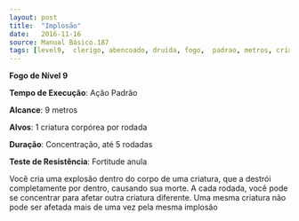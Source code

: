 ```yaml
---
layout: post
title:  "Implosão"
date:   2016-11-16
source: Manual Básico.187
tags: [level9,  clerigo, abencoado, druida, fogo,  padrao, metros, criatura, concentracao, rodadas, fortitude, anula]
---
```


**Fogo de Nível 9**

**Tempo de Execução**: Ação Padrão

**Alcance**: 9 metros

**Alvos**: 1 criatura corpórea por rodada

**Duração**: Concentração, até 5 rodadas

**Teste de Resistência**: Fortitude anula

Você cria uma explosão dentro do corpo de uma criatura, que a destrói completamente por dentro, causando sua morte. A cada rodada, você pode se concentrar para afetar outra criatura diferente. Uma mesma criatura não pode ser afetada mais de uma vez pela mesma implosão
